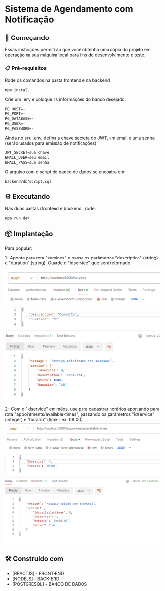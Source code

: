 # Sistema de Agendamento com Notificação

## 🚀 Começando

Essas instruções permitirão que você obtenha uma cópia do projeto em operação na sua máquina local para fins de desenvolvimento e teste.

### 📋 Pré-requisitos

Rode os comandos na pasta frontend e na backend

```
npm install
```

Crie um .env e coloque as informações do banco desejado.

```
PG_HOST=-
PG_PORT=-
PG_DATABASE=-
PG_USER=-
PG_PASSWORD=-
```

Ainda no seu .env, defina a chave secreta do JWT, um email e uma senha (serão usados para emissão de notificações)

```
JWT_SECRET=sua chave
EMAIL_USER=seu email
EMAIL_PASS=sua senha
```

O arquivo com o script do banco de dados se encontra em:

```
backend/db/script.sql
```

## ⚙️ Executando
Nas duas pastas (frontend e backend), rode:

```
npm run dev
```


## 📦 Implantação

Para popular:

1- Aponte para rota "services" e passe os parâmetros "description" (string) e "duration" (string).
   Guarde o "idservice" que será retornado.


   ![alt text](image.png)

   
2- Com o "idservice" em mãos, use para cadastrar horários apontando para rota "appointments/available-times", 
   passando os parâmetros "idservice" (integer) e "horario" (time - ex: 09:00).
   ![alt text](image-1.png)

## 🛠️ Construído com

* [REACTJS] - FRONT-END
* [NODEJS] - BACK-END
* [POSTGRESQL] - BANCO DE DADOS
